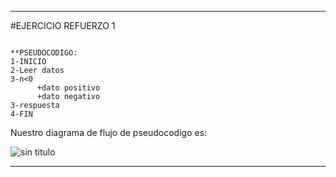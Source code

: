 ***
#EJERCICIO REFUERZO 1

~~~

**PSEUDOCODIGO:
1-INICIO
2-Leer datos
3-n<0
      +dato positivo
      +dato negativo
3-respuesta
4-FIN

~~~

Nuestro diagrama de flujo de pseudocodigo es:

 
![sin titulo](http://i68.tinypic.com/358xk6u.jpg)

***
